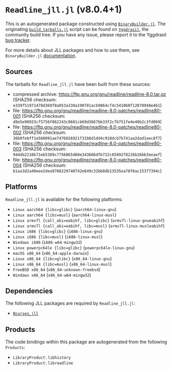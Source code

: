 # `Readline_jll.jl` (v8.0.4+1)

This is an autogenerated package constructed using [`BinaryBuilder.jl`](https://github.com/JuliaPackaging/BinaryBuilder.jl). The originating [`build_tarballs.jl`](https://github.com/JuliaPackaging/Yggdrasil/blob/cf866dc32da3929c461751d8138f3d57f049f4ba/R/Readline/build_tarballs.jl) script can be found on [`Yggdrasil`](https://github.com/JuliaPackaging/Yggdrasil/), the community build tree.  If you have any issue, please report it to the Yggdrasil [bug tracker](https://github.com/JuliaPackaging/Yggdrasil/issues).

For more details about JLL packages and how to use them, see `BinaryBuilder.jl` [documentation](https://juliapackaging.github.io/BinaryBuilder.jl/dev/jll/).

## Sources

The tarballs for `Readline_jll.jl` have been built from these sources:

* compressed archive: https://ftp.gnu.org/gnu/readline/readline-8.0.tar.gz (SHA256 checksum: `e339f51971478d369f8a053a330a190781acb9864cf4c541060f12078948e461`)
* file: https://ftp.gnu.org/gnu/readline/readline-8.0-patches/readline80-001 (SHA256 checksum: `d8e5e98933cf5756f862243c0601cb69d3667bb33f2c7b751fe4e40b2c3fd069`)
* file: https://ftp.gnu.org/gnu/readline/readline-8.0-patches/readline80-002 (SHA256 checksum: `36b0febff1e560091ae7476026921f31b6d1dd4c918dcb7b741aa2dad1aec8f7`)
* file: https://ftp.gnu.org/gnu/readline/readline-8.0-patches/readline80-003 (SHA256 checksum: `94ddb2210b71eb5389c7756865d60e343666dfb722c85892f8226b26bb3eeaef`)
* file: https://ftp.gnu.org/gnu/readline/readline-8.0-patches/readline80-004 (SHA256 checksum: `b1aa3d2a40eee2dea9708229740742e649c32bb8db13535ea78f8ac15377394c`)

## Platforms

`Readline_jll.jl` is available for the following platforms:

* `Linux aarch64 {libc=glibc}` (`aarch64-linux-gnu`)
* `Linux aarch64 {libc=musl}` (`aarch64-linux-musl`)
* `Linux armv7l {call_abi=eabihf, libc=glibc}` (`armv7l-linux-gnueabihf`)
* `Linux armv7l {call_abi=eabihf, libc=musl}` (`armv7l-linux-musleabihf`)
* `Linux i686 {libc=glibc}` (`i686-linux-gnu`)
* `Linux i686 {libc=musl}` (`i686-linux-musl`)
* `Windows i686` (`i686-w64-mingw32`)
* `Linux powerpc64le {libc=glibc}` (`powerpc64le-linux-gnu`)
* `macOS x86_64` (`x86_64-apple-darwin`)
* `Linux x86_64 {libc=glibc}` (`x86_64-linux-gnu`)
* `Linux x86_64 {libc=musl}` (`x86_64-linux-musl`)
* `FreeBSD x86_64` (`x86_64-unknown-freebsd`)
* `Windows x86_64` (`x86_64-w64-mingw32`)

## Dependencies

The following JLL packages are required by `Readline_jll.jl`:

* [`Ncurses_jll`](https://github.com/JuliaBinaryWrappers/Ncurses_jll.jl)

## Products

The code bindings within this package are autogenerated from the following `Products`:

* `LibraryProduct`: `libhistory`
* `LibraryProduct`: `libreadline`
